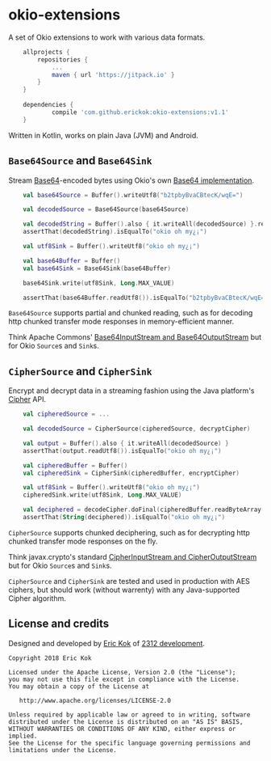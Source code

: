 # okio-extensions
A set of Okio extensions to work with various data formats.

```groovy
    allprojects {
        repositories {
            ...
            maven { url 'https://jitpack.io' }
        }
    }
    
    dependencies {
            compile 'com.github.erickok:okio-extensions:v1.1'
    }

```

Written in Kotlin, works on plain Java (JVM) and Android.

## `Base64Source` and `Base64Sink`

Stream [Base64](http://www.ietf.org/rfc/rfc2045.txt)-encoded bytes using Okio's own [Base64 implementation](https://github.com/square/okio/blob/master/okio/src/main/java/okio/Base64.java).

```kotlin
    val base64Source = Buffer().writeUtf8("b2tpbyBvaCBtecK/wqE=")

    val decodedSource = Base64Source(base64Source)

    val decodedString = Buffer().also { it.writeAll(decodedSource) }.readUtf8()
    assertThat(decodedString).isEqualTo("okio oh my¿¡")
```

```kotlin
    val utf8Sink = Buffer().writeUtf8("okio oh my¿¡")

    val base64Buffer = Buffer()
    val base64Sink = Base64Sink(base64Buffer)

    base64Sink.write(utf8Sink, Long.MAX_VALUE)

    assertThat(base64Buffer.readUtf8()).isEqualTo("b2tpbyBvaCBtecK/wqE=")
```

`Base64Source` supports partial and chunked reading, such as for decoding http chunked transfer mode responses in memory-efficient manner.

Think Apache Commons' [Base64InputStream and Base64OutputStream](https://commons.apache.org/proper/commons-codec/apidocs/org/apache/commons/codec/binary/package-summary.html) but for Okio `Source`s and `Sink`s.

## `CipherSource` and `CipherSink`

Encrypt and decrypt data in a streaming fashion using the Java platform's [Cipher](https://docs.oracle.com/javase/7/docs/api/javax/crypto/Cipher.html) API.

```kotlin
    val cipheredSource = ...

    val decodedSource = CipherSource(cipheredSource, decryptCipher)

    val output = Buffer().also { it.writeAll(decodedSource) }
    assertThat(output.readUtf8()).isEqualTo("okio oh my¿¡")
```

```kotlin
    val cipheredBuffer = Buffer()
    val cipheredSink = CipherSink(cipheredBuffer, encryptCipher)

    val utf8Sink = Buffer().writeUtf8("okio oh my¿¡")
    cipheredSink.write(utf8Sink, Long.MAX_VALUE)

    val deciphered = decodeCipher.doFinal(cipheredBuffer.readByteArray())
    assertThat(String(deciphered)).isEqualTo("okio oh my¿¡")
```

`CipherSource` supports chunked deciphering, such as for decrypting http chunked transfer mode responses on the fly.

Think javax.crypto's standard [CipherInputStream and CipherOutputStream](https://docs.oracle.com/javase/7/docs/api/javax/crypto/package-summary.html) but for Okio `Source`s and `Sink`s.

`CipherSource` and `CipherSink` are tested and used in production with AES ciphers, but should work (without warrenty) with any Java-supported Cipher algorithm.

## License and credits
Designed and developed by [Eric Kok](mailto:eric@2312.nl) of [2312 development](http://2312.nl).

    Copyright 2018 Eric Kok
    
    Licensed under the Apache License, Version 2.0 (the "License");
    you may not use this file except in compliance with the License.
    You may obtain a copy of the License at
    
       http://www.apache.org/licenses/LICENSE-2.0
    
    Unless required by applicable law or agreed to in writing, software
    distributed under the License is distributed on an "AS IS" BASIS,
    WITHOUT WARRANTIES OR CONDITIONS OF ANY KIND, either express or implied.
    See the License for the specific language governing permissions and
    limitations under the License.
